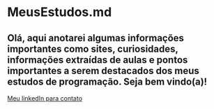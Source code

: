 # MeusEstudos.md
## Olá, aqui anotarei algumas informações importantes como sites, curiosidades, informações extraídas de aulas e pontos importantes a serem destacados dos meus estudos de programação. Seja bem vindo(a)!

[Meu linkedIn para contato](https://www.linkedin.com/in/jess%C3%A9-santos421/)
